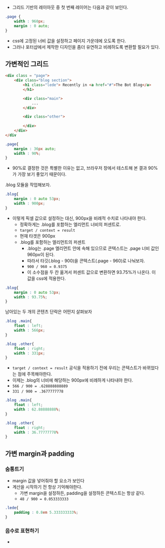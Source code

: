 
- 그리드 기반의 레이아웃 중 첫 번째 레이어는 다음과 같이 보인다. 

```css
.page {
	width : 960px;
	margin : 0 auto;
}
```

- css에 고정된 너비 값을 설정하고 페이지 가운데에 오도록 한다. 
- 그러나 포터샵에서 제작한 디자인을 좀더 유연하고 비례하도록 변환할 필요가 있다. 

## 가변적인 그리드 

```html
<div class = "page">
	<div class="blog section">
		<h1 class="lede"> Recently in <a href="#">The Bot Blog</a>
		</h1>

		<div class="main">
			...
		</div>

		<div class="other">
		
		</div>
	</div>
</div
```


```css
.page{
	margin : 36px auto;
	width : 90%;
}
```

- 90%로 결정한 것은 특별한 이유는 없고, 브라우저 창에서 테스트해 본 결과 90%가 가장 보기 좋았기 때문이다. 

.blog 모듈을 작업해보자.

```css
.blog{
	margin : 0 auto 53px;
	width : 900px;
}
```

- 이렇게 픽셀 값으로 설정하는 대신, 900px을 비례적 수치로 나타내야 한다. 
	- 정확하게는 .blog를 포함하는 엘리먼트 너비의 퍼센트로. 
	- `target / context = result`
	- 현재 타겟은 900px
	- .blog를 포함하는 엘리먼트의 퍼센트
		- .blog는 .page 엘리먼트 안에 속해 있으므로 콘텍스트는 .page 너비 값인 960px이 된다. 
		- 따라서 타깃(.blog - 900)을 콘텍스트(.page - 960)로 나눠보자. 
		- `900 / 960 = 0.9375`
		- 이 소수점을 두 칸 옮겨서 퍼센트 값으로 변환하면 93.75%가 나온다. 이 값을 css에 적용한다. 

```css
.blog{
	margin : 0 auto 53px;
	width : 93.75%;
}
```


남아있는 두 개의 콘텐츠 단락은 어떤지 살펴보자 
```css
.blog .main{
	float : left;
	width : 566px;
}

.blog .other{
	float : right;
	width : 331px;
}
```

- `target / context = result` 공식을 적용하기 전에 우리는 콘텍스트가 바뀌었다는 점에 주목해야한다. 
- 이제는 .blog의 너비에 해당하는 900px에 비례하게 나타내야 한다. 
- `566 / 900 = .628888888889`
- `331 / 900 = .3677777778`

```css
.blog .main{
	float : left;
	width : 62.88888888%; 
}

.blog .other{
	float : right;
	width : 36.77777778%
}
```



## 가변 margin과 padding 

### 숨통트기 

- margin 값을 넣어줘야 할 요소가 보인다 
- 계산을 시작하기 전 항상 기억해야한다. 
	- 가변 margin을 설정하든, padding을 설정하든 콘텍스트는 항상 같다. 
	- `48 / 900 = 0.053333333`

```css
.lede{
	padding : 0.8em 5.333333333%;
}
```


### 음수로 표현하기 

- 


